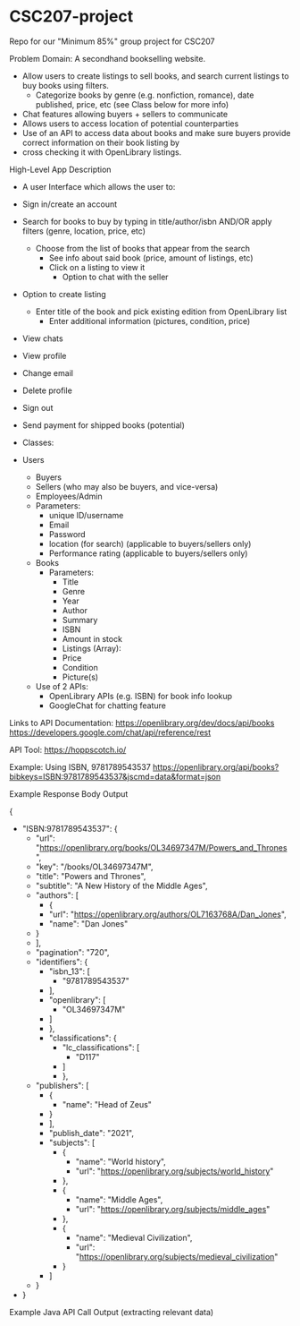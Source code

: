 # CSC207-project
Repo for our "Minimum 85%" group project for CSC207

Problem Domain:
A secondhand bookselling website.

* Allow users to create listings to sell books, and search current listings to buy books using filters.
  * Categorize books by genre (e.g. nonfiction, romance), date published, price, etc (see Class below for more info)
* Chat features allowing buyers + sellers to communicate
* Allows users to access location of potential counterparties
* Use of an API to access data about books and make sure buyers provide correct information on their book listing by 
* cross checking it with OpenLibrary listings.


High-Level App Description
* A user Interface which allows the user to:
* Sign in/create an account
* Search for books to buy by typing in title/author/isbn AND/OR apply filters (genre, location, price, etc)
  * Choose from the list of books that appear from the search
    *   See info about said book (price, amount of listings, etc)
      * Click on a listing to view it
        * Option to chat with the seller
* Option to create listing
  - Enter title of the book and pick existing edition from OpenLibrary list
    - Enter additional information (pictures, condition, price)
* View chats
* View profile
* Change email
* Delete profile
* Sign out
* Send payment for shipped books (potential)

* Classes:
* Users
  * Buyers
  * Sellers (who may also be buyers, and vice-versa)
  * Employees/Admin
  * Parameters:
    * unique ID/username
    * Email
    * Password
    * location (for search) (applicable to buyers/sellers only)
    * Performance rating (applicable to buyers/sellers only)
  * Books
    * Parameters:
      * Title
      * Genre
      * Year
      * Author
      * Summary
      * ISBN
      * Amount in stock
      * Listings (Array):
      * Price
      * Condition
      * Picture(s)
  * Use of 2 APIs:
    * OpenLibrary APIs (e.g. ISBN) for book info lookup
    * GoogleChat for chatting feature

Links to API Documentation:
https://openlibrary.org/dev/docs/api/books
https://developers.google.com/chat/api/reference/rest

API Tool: https://hoppscotch.io/

Example: Using ISBN, 9781789543537
https://openlibrary.org/api/books?bibkeys=ISBN:9781789543537&jscmd=data&format=json

Example Response Body Output

{
* "ISBN:9781789543537": {
  * "url": "https://openlibrary.org/books/OL34697347M/Powers_and_Thrones",
  * "key": "/books/OL34697347M",
  * "title": "Powers and Thrones",
  * "subtitle": "A New History of the Middle Ages",
  * "authors": [
    * {
    * "url": "https://openlibrary.org/authors/OL7163768A/Dan_Jones",
    * "name": "Dan Jones"
  * }
  * ],
  * "pagination": "720",
  * "identifiers": {
    * "isbn_13": [
      * "9781789543537"
    * ],
    * "openlibrary": [
      * "OL34697347M"
    * ]
    * },
    * "classifications": {
      * "lc_classifications": [
        * "D117"
      * ]
      * },
  * "publishers": [
    * {
      * "name": "Head of Zeus"
    * }
    * ],
    * "publish_date": "2021",
    * "subjects": [
      * {
        * "name": "World history",
        * "url": "https://openlibrary.org/subjects/world_history"
      * },
      * {
        * "name": "Middle Ages",
        * "url": "https://openlibrary.org/subjects/middle_ages"
      * },
      * {
        * "name": "Medieval Civilization",
        * "url": "https://openlibrary.org/subjects/medieval_civilization"
      * }
    * ]
  * }
* }

Example Java API Call Output (extracting relevant data)

